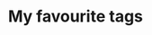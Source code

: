 ---
title: My favourite tags
layout: tags
permalink: /tags/
show_excerpts: true
entries_layout: list
---